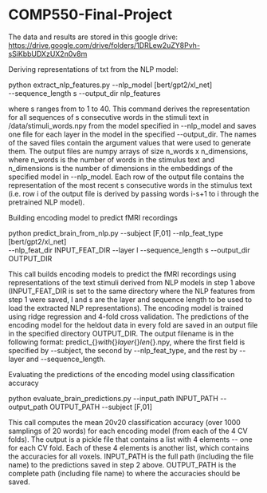 # COMP550-Final-Project

The data and results are stored in this google drive:
https://drive.google.com/drive/folders/1DRLew2uZY8Pvh-sSiKbbUDXzUX2n0v8m

Deriving representations of txt from the NLP model:

python extract_nlp_features.py
    --nlp_model [bert/gpt2/xl_net]   
    --sequence_length s
    --output_dir nlp_features

where s ranges from to 1 to 40. This command derives the representation for all sequences of s consecutive words in the stimuli text in /data/stimuli_words.npy from the model specified in --nlp_model and saves one file for each layer in the model in the specified --output_dir. The names of the saved files contain the argument values that were used to generate them. The output files are numpy arrays of size n_words x n_dimensions, where n_words is the number of words in the stimulus text and n_dimensions is the number of dimensions in the embeddings of the specified model in --nlp_model. Each row of the output file contains the representation of the most recent s consecutive words in the stimulus text (i.e. row i of the output file is derived by passing words i-s+1 to i through the pretrained NLP model).

Building encoding model to predict fMRI recordings

python predict_brain_from_nlp.py
    --subject [F,01]
    --nlp_feat_type [bert/gpt2/xl_net]   
    --nlp_feat_dir INPUT_FEAT_DIR
    --layer l
    --sequence_length s
    --output_dir OUTPUT_DIR

This call builds encoding models to predict the fMRI recordings using representations of the text stimuli derived from NLP models in step 1 above (INPUT_FEAT_DIR is set to the same directory where the NLP features from step 1 were saved, l and s are the layer and sequence length to be used to load the extracted NLP representations). The encoding model is trained using ridge regression and 4-fold cross validation. The predictions of the encoding model for the heldout data in every fold are saved in an output file in the specified directory OUTPUT_DIR. The output filename is in the following format: predict_{}_with_{}_layer_{}_len_{}.npy, where the first field is specified by --subject, the second by --nlp_feat_type, and the rest by --layer and --sequence_length.

Evaluating the predictions of the encoding model using classification accuracy

python evaluate_brain_predictions.py
    --input_path INPUT_PATH
    --output_path OUTPUT_PATH
    --subject [F,01]

This call computes the mean 20v20 classification accuracy (over 1000 samplings of 20 words) for each encoding model (from each of the 4 CV folds). The output is a pickle file that contains a list with 4 elements -- one for each CV fold. Each of these 4 elements is another list, which contains the accuracies for all voxels. INPUT_PATH is the full path (including the file name) to the predictions saved in step 2 above. OUTPUT_PATH is the complete path (including file name) to where the accuracies should be saved.